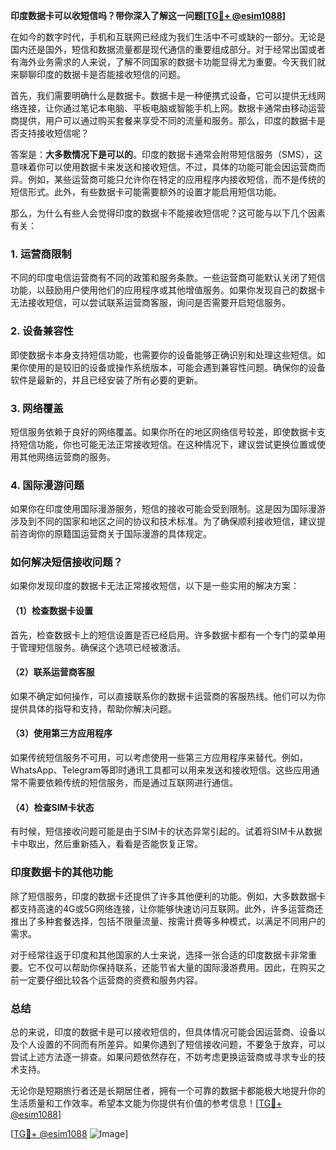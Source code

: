 **印度数据卡可以收短信吗？带你深入了解这一问题[[TG💪+ @esim1088](https://t.me/s/esim1088)]**

在如今的数字时代，手机和互联网已经成为我们生活中不可或缺的一部分。无论是国内还是国外，短信和数据流量都是现代通信的重要组成部分。对于经常出国或者有海外业务需求的人来说，了解不同国家的数据卡功能显得尤为重要。今天我们就来聊聊印度的数据卡是否能接收短信的问题。

首先，我们需要明确什么是数据卡。数据卡是一种便携式设备，它可以提供无线网络连接，让你通过笔记本电脑、平板电脑或智能手机上网。数据卡通常由移动运营商提供，用户可以通过购买套餐来享受不同的流量和服务。那么，印度的数据卡是否支持接收短信呢？

答案是：**大多数情况下是可以的**。印度的数据卡通常会附带短信服务（SMS），这意味着你可以使用数据卡来发送和接收短信。不过，具体的功能可能会因运营商而异。例如，某些运营商可能只允许你在特定的应用程序内接收短信，而不是传统的短信形式。此外，有些数据卡可能需要额外的设置才能启用短信功能。

那么，为什么有些人会觉得印度的数据卡不能接收短信呢？这可能与以下几个因素有关：

### 1. **运营商限制**
   不同的印度电信运营商有不同的政策和服务条款。一些运营商可能默认关闭了短信功能，以鼓励用户使用他们的应用程序或其他增值服务。如果你发现自己的数据卡无法接收短信，可以尝试联系运营商客服，询问是否需要开启短信服务。

### 2. **设备兼容性**
   即使数据卡本身支持短信功能，也需要你的设备能够正确识别和处理这些短信。如果你使用的是较旧的设备或操作系统版本，可能会遇到兼容性问题。确保你的设备软件是最新的，并且已经安装了所有必要的更新。

### 3. **网络覆盖**
   短信服务依赖于良好的网络覆盖。如果你所在的地区网络信号较差，即使数据卡支持短信功能，你也可能无法正常接收短信。在这种情况下，建议尝试更换位置或使用其他网络运营商的服务。

### 4. **国际漫游问题**
   如果你在印度使用国际漫游服务，短信的接收可能会受到限制。这是因为国际漫游涉及到不同的国家和地区之间的协议和技术标准。为了确保顺利接收短信，建议提前咨询你的原籍国运营商关于国际漫游的具体规定。

### 如何解决短信接收问题？

如果你发现印度的数据卡无法正常接收短信，以下是一些实用的解决方案：

#### （1）检查数据卡设置
   首先，检查数据卡上的短信设置是否已经启用。许多数据卡都有一个专门的菜单用于管理短信服务。确保这个选项已经被激活。

#### （2）联系运营商客服
   如果不确定如何操作，可以直接联系你的数据卡运营商的客服热线。他们可以为你提供具体的指导和支持，帮助你解决问题。

#### （3）使用第三方应用程序
   如果传统短信服务不可用，可以考虑使用一些第三方应用程序来替代。例如，WhatsApp、Telegram等即时通讯工具都可以用来发送和接收短信。这些应用通常不需要依赖传统的短信服务，而是通过互联网进行通信。

#### （4）检查SIM卡状态
   有时候，短信接收问题可能是由于SIM卡的状态异常引起的。试着将SIM卡从数据卡中取出，然后重新插入，看看是否能恢复正常。

### 印度数据卡的其他功能

除了短信服务，印度的数据卡还提供了许多其他便利的功能。例如，大多数数据卡都支持高速的4G或5G网络连接，让你能够快速访问互联网。此外，许多运营商还推出了多种套餐选择，包括不限量流量、按需计费等多种模式，以满足不同用户的需求。

对于经常往返于印度和其他国家的人士来说，选择一张合适的印度数据卡非常重要。它不仅可以帮助你保持联系，还能节省大量的国际漫游费用。因此，在购买之前一定要仔细比较各个运营商的资费和服务内容。

### 总结

总的来说，印度的数据卡是可以接收短信的，但具体情况可能会因运营商、设备以及个人设置的不同而有所差异。如果你遇到了短信接收问题，不要急于放弃，可以尝试上述方法逐一排查。如果问题依然存在，不妨考虑更换运营商或寻求专业的技术支持。

无论你是短期旅行者还是长期居住者，拥有一个可靠的数据卡都能极大地提升你的生活质量和工作效率。希望本文能为你提供有价值的参考信息！[[TG💪+ @esim1088](https://t.me/s/esim1088)]

[[TG💪+ @esim1088](https://t.me/s/esim1088) ![Image](https://i.postimg.cc/4NQfJmqS/Snipaste-2025-05-13-00-14-12.png)]